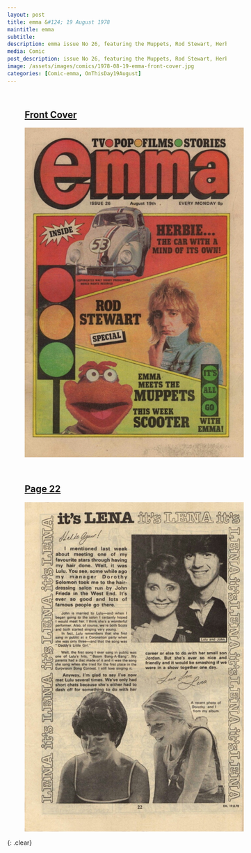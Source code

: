```yaml
---
layout: post
title: emma &#124; 19 August 1978
maintitle: emma
subtitle:
description: emma issue No 26, featuring the Muppets, Rod Stewart, Herbie and Lena Zavaroni.
media: Comic
post_description: issue No 26, featuring the Muppets, Rod Stewart, Herbie and Lena Zavaroni.
image: /assets/images/comics/1978-08-19-emma-front-cover.jpg
categories: [Comic-emma, OnThisDay19August]
---
```


<figure class="fig1">
<h2 id="front-cover"><a href="#front-cover">Front Cover</a></h2>
<a href="/assets/images/comics/1978-08-19-emma-front-cover.jpg"><img src="/assets/images/comics/1978-08-19-emma-front-cover.jpg" class="full-width zoom-in" /></a>
</figure>

<figure class="fig2">
<h2 id="page-22"><a href="#page-22">Page 22</a></h2>
<a href="/assets/images/comics/1978-08-19-emma-page-22.jpg"><img src="/assets/images/comics/1978-08-19-emma-page-22.jpg" class="full-width zoom-in" /></a>
</figure>

<br />{: .clear}

<style>
.fig1 {float:left; width:48%;}

.fig2 {float:right; width:48%;}

.fig3 {float:right; width:100%;}

figcaption {float:left; width:100%;}

@media screen and (orientation:portrait) {
.fig1, .fig2 {float:left; width:100%;}
figcaption {float:left; width:90%; margin-bottom: 10px;}
}
</style>
